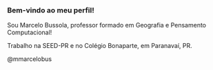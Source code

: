### Bem-vindo ao meu perfil!

Sou Marcelo Bussola, professor formado em Geografia e Pensamento Computacional!

Trabalho na SEED-PR e no Colégio Bonaparte, em Paranavaí, PR.

@mmarcelobus
